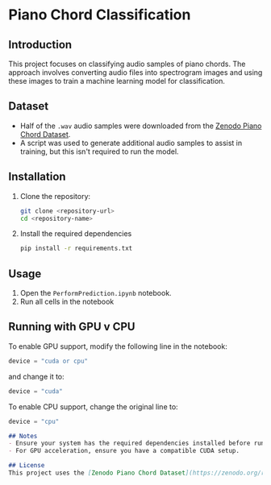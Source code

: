 # Piano Chord Classification

## Introduction
This project focuses on classifying audio samples of piano chords. The approach involves converting audio files into spectrogram images and using these images to train a machine learning model for classification.

## Dataset
- Half of the `.wav` audio samples were downloaded from the [Zenodo Piano Chord Dataset](https://zenodo.org/records/4740877).
- A script was used to generate additional audio samples to assist in training, but this isn't required to run the model.

## Installation
1. Clone the repository:
   ```bash
   git clone <repository-url>
   cd <repository-name>
2. Install the required dependencies
   ```bash
   pip install -r requirements.txt

## Usage
1. Open the `PerformPrediction.ipynb` notebook.
2. Run all cells in the notebook

## Running with GPU v CPU
To enable GPU support, modify the following line in the notebook:
```python
device = "cuda or cpu"
```
and change it to:
```python 
device = "cuda"
```
To enable CPU support, change the original line to:
```python
device = "cpu"
```

```markdown
## Notes
- Ensure your system has the required dependencies installed before running the notebook.
- For GPU acceleration, ensure you have a compatible CUDA setup.

## License
This project uses the [Zenodo Piano Chord Dataset](https://zenodo.org/records/4740877). Please review the dataset license for more details.

